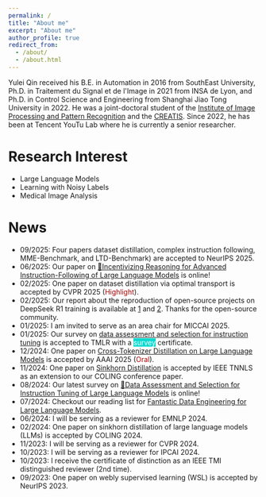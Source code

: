 ```yaml
---
permalink: /
title: "About me"
excerpt: "About me"
author_profile: true
redirect_from: 
  - /about/
  - /about.html
---
```



Yulei Qin received his B.E. in Automation in 2016 from SouthEast University, Ph.D. in Traitement du Signal et de l'Image in 2021 from INSA de Lyon, and Ph.D. in Control Science and Engineering from Shanghai Jiao Tong University in 2022. He was a joint-doctoral student of the [Institute of Image Processing and Pattern Recognition](http://www.pami.sjtu.edu.cn/) and the [CREATIS](https://www.creatis.insa-lyon.fr/site7/fr). Since 2022, he has been at Tencent YouTu Lab where he is currently a senior researcher.


Research Interest
======
* Large Language Models
* Learning with Noisy Labels
* Medical Image Analysis


News
======

* 09/2025: Four papers dataset distillation, complex instruction following, MME-Benchmark, and LTD-Benchmark) are accepted to NeurIPS 2025.
* 06/2025: Our paper on [🤔Incentivizing Reasoning for Advanced Instruction-Following of Large Language Models](https://arxiv.org/pdf/2506.01413) is online!
* 02/2025: One paper on dataset distillation via optimal transport is accepted by CVPR 2025 (<span style="background-color: white; color: rgb(170, 0, 0);">Highlight</span>).
* 02/2025: Our report about the reproduction of open-source projects on DeepSeek R1 training is available at [1](https://mp.weixin.qq.com/s/BYPKP5oXg1V4C_vg0VFGhw) and [2](https://mp.weixin.qq.com/s/U5FjoSf1EizydeiymGX2lw?poc_token=HIo0uGejNivyjrc6oHos-bIqksSCK0oXswYbojP9). Thanks for the open-source community.
* 01/2025: I am invited to serve as an area chair for MICCAI 2025.
* 01/2025: Our survey on [data assessment and selection for instruction tuning](https://openreview.net/pdf?id=RJT1baPhdV) is accepted to TMLR with a <span style="background-color: #0BDAD0; color: white;">survey</span> certificate.
* 12/2024: One paper on [Cross-Tokenizer Distillation on Large Language Models](https://arxiv.org/pdf/2412.14528) is accepted by AAAI 2025 (<span style="background-color: white; color: rgb(170, 0, 0);">Oral</span>).
* 11/2024: One paper on [Sinkhorn Distillation](https://hal.science/hal-04803835) is accepted by IEEE TNNLS as an extension to our COLING conference paper.
* 08/2024: Our latest survey on [🌊Data Assessment and Selection for Instruction Tuning of Large Language Models](https://arxiv.org/abs/2408.02085) is online!
* 07/2024: Checkout our reading list for [Fantastic Data Engineering for Large Language Models](https://github.com/yuleiqin/fantastic-data-engineering).
* 06/2024: I will be serving as a reviewer for EMNLP 2024.
* 02/2024: One paper on sinkhorn distillation of large language models (LLMs) is accepted by COLING 2024.
* 11/2023: I will be serving as a reviewer for CVPR 2024.
* 10/2023: I will be serving as a reviewer for IPCAI 2024.
* 10/2023: I receive the certificate of distinction as an IEEE TMI distinguished reviewer (2nd time).
* 09/2023: One paper on webly supervised learning (WSL) is accepted by NeurIPS 2023.

